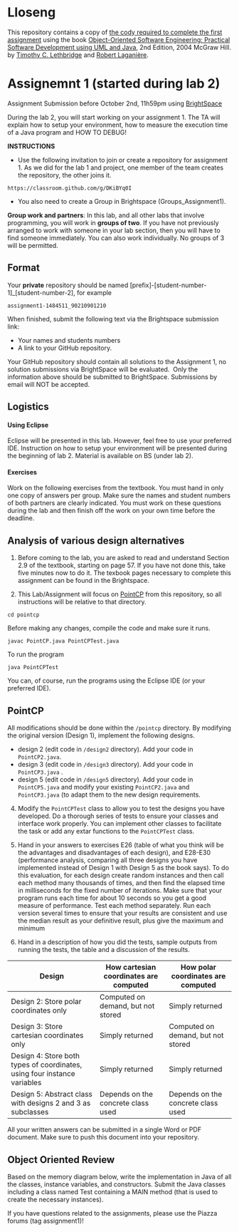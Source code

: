 # Lloseng

This repository contains a copy of [the cody required to complete the first assignment](https://github.com/TimLethbridge/Lloseng)
using the book [Object-Oriented Software Engineering: Practical Software
Development using UML and Java](http://www.site.uottawa.ca/school/research/lloseng/), 2nd Edition, 2004 McGraw Hill.
by [Timothy C. Lethbridge](http://www.eecs.uottawa.ca/~tcl) and
[Robert Laganière](http://www.eecs.uottawa.ca/~laganier).

# Assignemnt 1 (started during lab 2)

Assignment Submission before October 2nd, 11h59pm using [BrightSpace](https://uottawa.brightspace.com/)

During the lab 2, you will start working on your assignment 1. The TA will explain how to setup your environment, how to measure the execution time of a Java program and HOW TO DEBUG!

**INSTRUCTIONS**

* Use the following invitation to join or create a repository for assignment 1. As we did for the lab 1 and project, one member of the team creates the repository, the other joins it. 

```
https://classroom.github.com/g/DKiBYq0I
```
* You also need to create a Group in Brightspace (Groups_Assignment1).

**Group work and partners**: In this lab, and all other labs that involve programming, you
will work in **groups of two**. If you have not previously arranged to work with someone
in your lab section, then you will have to find someone immediately. You can also work individually. 
No groups of 3 will be permitted.

## Format

Your **private** repository should be named \[prefix\]-\[student-number-1\]_\[student-number-2\], for example


```
assignment1-1484511_90210901210
```

When finished, submit the following text via the Brightspace submission link: 

* Your names and students numbers
* A link to your GitHub repository.

Your GitHub repository should contain all solutions to the Assignment 1,
no solution submissions via BrightSpace will be evaluated. 
Only the information above should be submitted to BrightSpace.
Submissions by email will NOT be accepted.

## Logistics

#### Using Eclipse

Eclipse will be presented in this lab. However, feel free to use your preferred IDE.
Instruction on how to setup your environment will be presented during the beginning of lab 2. Material is available on BS (under lab 2).

#### Exercises

Work on the following exercises from the textbook. You must hand in
only one copy of answers per group. Make sure the names and student numbers
of both partners are clearly indicated. You must work on these questions
during the lab and then finish off the work on your own time before the deadline.

## Analysis of various design alternatives

1. Before coming to the lab, you are asked to read and understand Section 2.9 of
the textbook, starting on page 57. If you have not done this, take five
minutes now to do it. The texbook pages necessary to complete this assignment can be found in the Brightspace.

2. This Lab/Assignment will focus on [PointCP](/pointcp) from this repository,
so all instructions will be relative to that directory.

```
cd pointcp
```

Before making any changes, compile the code and make sure it runs.

```
javac PointCP.java PointCPTest.java
```

To run the program

```
java PointCPTest
```
You can, of course, run the programs using the Eclipse IDE (or your preferred IDE).

## PointCP

All modifications should be done within the `/pointcp` directory.
By modifying the original version (Design 1), implement the following designs.

* design 2 (edit code in `/design2` directory). Add your code in  `PointCP2.java`. 
* design 3 (edit code in `/design3` directory). Add your code in  `PointCP3.java` . 
* design 5 (edit code in `/design5` directory). Add your code in  `PointCP5.java` and modify your existing  `PointCP2.java` and  `PointCP3.java` (to adapt them to the new design requirements.

4. Modify the `PointCPTest` class to allow you to test the designs you
have developed. Do a thorough series of tests to ensure your classes
and interface work properly. You can implement other classes to facilitate the task or add any extar functions to the `PointCPTest` class. 

5. Hand in your answers to exercises E26 (table of what you think will be the advantages and
disadvantages of each design), and E28-E30 (performance analysis, comparing all three
designs you have implemented instead of Design 1 with Design 5 as the book says). To do
this evaluation, for each design create random instances and then call each method many
thousands of times, and then find the elapsed time in milliseconds for the fixed number
of iterations. Make sure that your program runs each time for about 10 seconds so you
get a good measure of performance. Test each method separately. Run each version
several times to ensure that your results are consistent and use the median result as your
definitive result, plus give the maximum and minimum

6. Hand in a description of how you did the tests, sample outputs from running the tests,
the table and a discussion of the results.


| Design | How cartesian coordinates are computed | How polar coordinates are computed |
| --- | --- | --- |
| Design 2: Store polar coordinates only | Computed on demand, but not stored| Simply returned |
| Design 3: Store cartesian coordinates only | Simply returned | Computed on demand, but not stored |
| Design 4: Store both types of coordinates, using four instance variables| Simply returned | Simply returned |
| Design 5: Abstract class with designs 2 and 3 as subclasses| Depends on the concrete class used | Depends on the concrete class used |

All your written answers can be submitted in a single Word or PDF document. Make sure to push this document into your repository.

## Object Oriented Review

Based on the memory diagram below, write the implementation in Java of all the
classes, instance variables, and constructors. Submit the Java classes including a class named Test containing a MAIN method (that is used to create the necessary instances).


If you have questions related to the assignments, please use the Piazza forums (tag assignment1)! 
